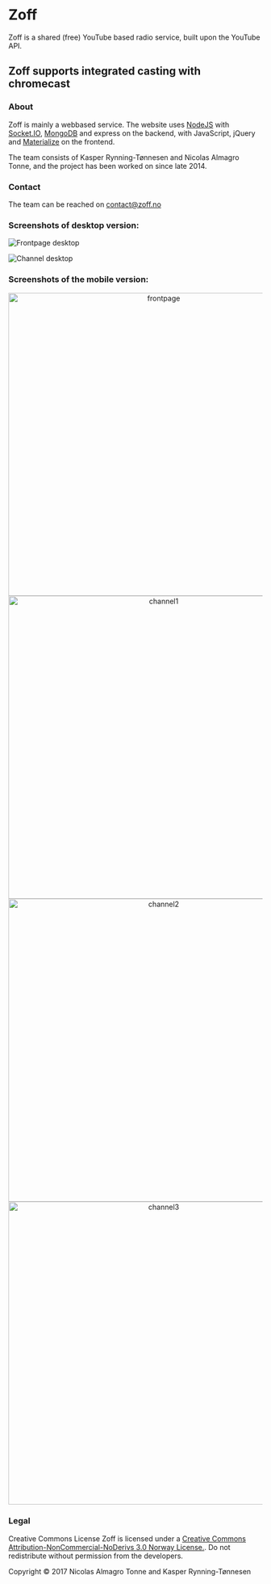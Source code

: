 Zoff
====

Zoff is a shared (free) YouTube based radio service, built upon the YouTube API.

## Zoff supports integrated casting with chromecast

### About

Zoff is mainly a webbased service. The website uses <a href="https://nodejs.org/">NodeJS</a> with <a href="http://socket.io/">Socket.IO</a>, <a href="https://www.mongodb.org/">MongoDB</a> and express on the backend, with JavaScript, jQuery and <a href="http://materializecss.com/">Materialize</a> on the frontend.

The team consists of Kasper Rynning-Tønnesen and Nicolas Almagro Tonne, and the project has been worked on since late 2014.

### Contact

The team can be reached on <a href="mailto:contact@zoff.no?Subject=Contact%20Zoff">contact@zoff.no</a>

### Screenshots of desktop version:

![Frontpage desktop](http://i.imgur.com/Qst1R0g.jpg)

![Channel desktop](http://i.imgur.com/jbw8ZSr.jpg)

### Screenshots of the mobile version:

<div style="text-align:center;">
<img src="http://i.imgur.com/aWlEmIx.png" alt="frontpage" height="600px">
<br>
<img src="http://i.imgur.com/VgmoWGA.png" alt="channel1" height="600px">
<br>
<img src="http://i.imgur.com/UrlyfGg.png" alt="channel2" height="600px">
<br>
<img src="http://i.imgur.com/GuBz8zK.png" alt="channel3" height="600px">
</div>

### Legal

Creative Commons License
Zoff is licensed under a
<a href="http://creativecommons.org/licenses/by-nc-nd/3.0/no/">Creative Commons Attribution-NonCommercial-NoDerivs 3.0 Norway License.</a>.
Do not redistribute without permission from the developers.

Copyright © 2017
Nicolas Almagro Tonne and Kasper Rynning-Tønnesen
